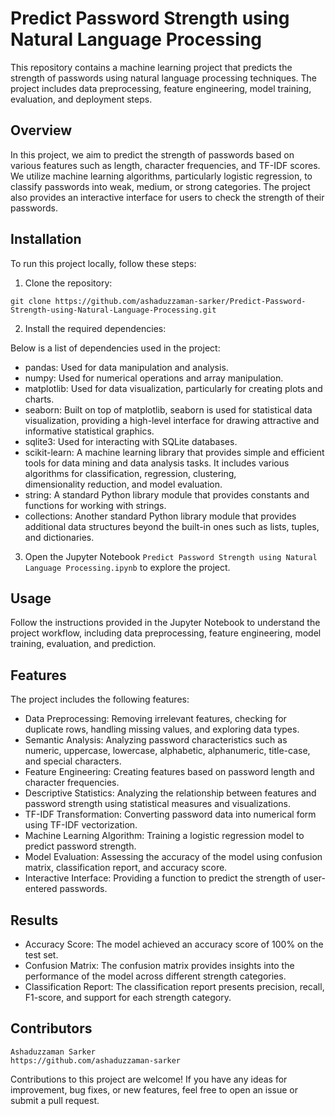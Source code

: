 
# Predict Password Strength using Natural Language Processing

This repository contains a machine learning project that predicts the strength of passwords using natural language processing techniques. The project includes data preprocessing, feature engineering, model training, evaluation, and deployment steps.

## Overview

In this project, we aim to predict the strength of passwords based on various features such as length, character frequencies, and TF-IDF scores. We utilize machine learning algorithms, particularly logistic regression, to classify passwords into weak, medium, or strong categories. The project also provides an interactive interface for users to check the strength of their passwords.

## Installation

To run this project locally, follow these steps:

1. Clone the repository:

```
git clone https://github.com/ashaduzzaman-sarker/Predict-Password-Strength-using-Natural-Language-Processing.git
```

2. Install the required dependencies:

  Below is a list of dependencies used in the project:

- pandas: Used for data manipulation and analysis.
- numpy: Used for numerical operations and array manipulation.
- matplotlib: Used for data visualization, particularly for creating plots and charts.
- seaborn: Built on top of matplotlib, seaborn is used for statistical data visualization, providing a high-level interface for drawing attractive and informative statistical graphics.
- sqlite3: Used for interacting with SQLite databases.
- scikit-learn: A machine learning library that provides simple and efficient tools for data mining and data analysis tasks. It includes various algorithms for classification, regression, clustering,     
  dimensionality reduction, and model evaluation.
- string: A standard Python library module that provides constants and functions for working with strings.
- collections: Another standard Python library module that provides additional data structures beyond the built-in ones such as lists, tuples, and dictionaries.
  
3. Open the Jupyter Notebook `Predict Password Strength using Natural Language Processing.ipynb` to explore the project.

## Usage

Follow the instructions provided in the Jupyter Notebook to understand the project workflow, including data preprocessing, feature engineering, model training, evaluation, and prediction.

## Features

  The project includes the following features:

- Data Preprocessing: Removing irrelevant features, checking for duplicate rows, handling missing values, and exploring data types.
- Semantic Analysis: Analyzing password characteristics such as numeric, uppercase, lowercase, alphabetic, alphanumeric, title-case, and special characters.
- Feature Engineering: Creating features based on password length and character frequencies.
- Descriptive Statistics: Analyzing the relationship between features and password strength using statistical measures and visualizations.
- TF-IDF Transformation: Converting password data into numerical form using TF-IDF vectorization.
- Machine Learning Algorithm: Training a logistic regression model to predict password strength.
- Model Evaluation: Assessing the accuracy of the model using confusion matrix, classification report, and accuracy score.
- Interactive Interface: Providing a function to predict the strength of user-entered passwords.

## Results

- Accuracy Score: The model achieved an accuracy score of 100% on the test set.
- Confusion Matrix: The confusion matrix provides insights into the performance of the model across different strength categories.
- Classification Report: The classification report presents precision, recall, F1-score, and support for each strength category.

## Contributors
```
Ashaduzzaman Sarker
https://github.com/ashaduzzaman-sarker
```

Contributions to this project are welcome! If you have any ideas for improvement, bug fixes, or new features, feel free to open an issue or submit a pull request.


